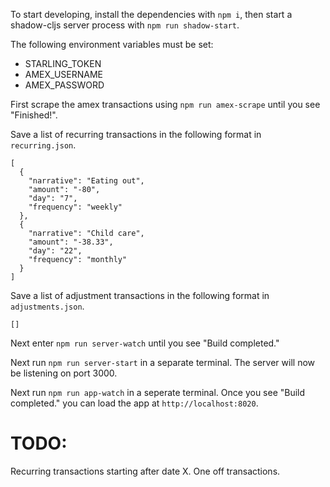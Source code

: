 To start developing, install the dependencies with `npm i`, then start a
shadow-cljs server process with `npm run shadow-start`.

The following environment variables must be set:
- STARLING_TOKEN
- AMEX_USERNAME
- AMEX_PASSWORD

First scrape the amex transactions using `npm run amex-scrape` until you see "Finished!".

Save a list of recurring transactions in the following format in `recurring.json`.
```
[
  {
    "narrative": "Eating out",
    "amount": "-80",
    "day": "7",
    "frequency": "weekly"
  },
  {
    "narrative": "Child care",
    "amount": "-38.33",
    "day": "22",
    "frequency": "monthly"
  }
]
```

Save a list of adjustment transactions in the following format in `adjustments.json`.
```
[]
```

Next enter `npm run server-watch` until you see "Build completed."

Next run `npm run server-start` in a separate terminal. The server will now be listening on port 3000.

Next run `npm run app-watch` in a seperate terminal. Once you see "Build completed." you can load the
app at `http://localhost:8020`.

# TODO:
Recurring transactions starting after date X.
One off transactions.
